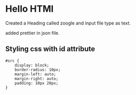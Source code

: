 # Hello HTMl

Created a Heading called zoogle and input file type as text.

added prettier in json file.

## Styling css with id attribute

```
#src {
    display: block;
    border-radius: 10px;
    margin-left: auto;
    margin-right: auto;
    padding: 10px 20px;
}

```
